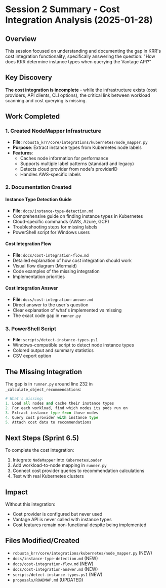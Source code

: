 # Session 2 Summary - Cost Integration Analysis (2025-01-28)

## Overview
This session focused on understanding and documenting the gap in KRR's cost integration functionality, specifically answering the question: "How does KRR determine instance types when querying the Vantage API?"

## Key Discovery
**The cost integration is incomplete** - while the infrastructure exists (cost providers, API clients, CLI options), the critical link between workload scanning and cost querying is missing.

## Work Completed

### 1. Created NodeMapper Infrastructure
- **File**: `robusta_krr/core/integrations/kubernetes/node_mapper.py`
- **Purpose**: Extract instance types from Kubernetes node labels
- **Features**:
  - Caches node information for performance
  - Supports multiple label patterns (standard and legacy)
  - Detects cloud provider from node's providerID
  - Handles AWS-specific labels

### 2. Documentation Created

#### Instance Type Detection Guide
- **File**: `docs/instance-type-detection.md`
- Comprehensive guide on finding instance types in Kubernetes
- Cloud-specific commands (AWS, Azure, GCP)
- Troubleshooting steps for missing labels
- PowerShell script for Windows users

#### Cost Integration Flow
- **File**: `docs/cost-integration-flow.md`
- Detailed explanation of how cost integration should work
- Visual flow diagram (Mermaid)
- Code examples of the missing integration
- Implementation priorities

#### Cost Integration Answer
- **File**: `docs/cost-integration-answer.md`
- Direct answer to the user's question
- Clear explanation of what's implemented vs missing
- The exact code gap in `runner.py`

### 3. PowerShell Script
- **File**: `scripts/detect-instance-types.ps1`
- Windows-compatible script to detect node instance types
- Colored output and summary statistics
- CSV export option

## The Missing Integration

The gap is in `runner.py` around line 232 in `_calculate_object_recommendations`:

```python
# What's missing:
1. Load all nodes and cache their instance types
2. For each workload, find which nodes its pods run on
3. Extract instance type from those nodes
4. Query cost provider with instance type
5. Attach cost data to recommendations
```

## Next Steps (Sprint 6.5)

To complete the cost integration:
1. Integrate `NodeMapper` into `KubernetesLoader`
2. Add workload-to-node mapping in `runner.py`
3. Connect cost provider queries to recommendation calculations
4. Test with real Kubernetes clusters

## Impact
Without this integration:
- Cost provider is configured but never used
- Vantage API is never called with instance types
- Cost features remain non-functional despite being implemented

## Files Modified/Created
- `robusta_krr/core/integrations/kubernetes/node_mapper.py` (NEW)
- `docs/instance-type-detection.md` (NEW)
- `docs/cost-integration-flow.md` (NEW)
- `docs/cost-integration-answer.md` (NEW)
- `scripts/detect-instance-types.ps1` (NEW)
- `proposals/ROADMAP.md` (UPDATED) 